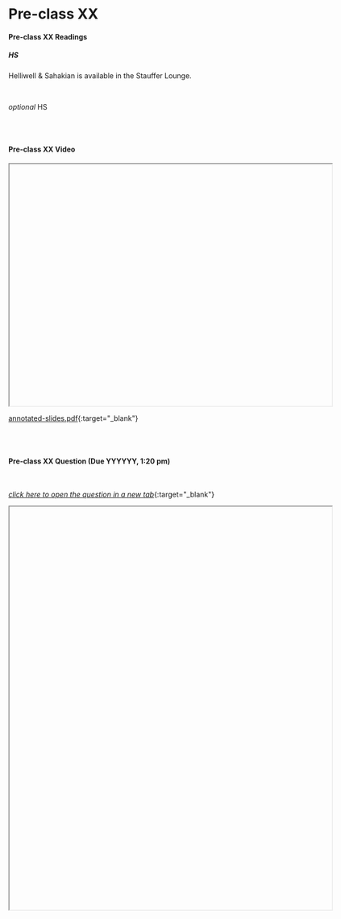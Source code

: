 # Pre-class XX

#### Pre-class XX Readings

##### HS 

Helliwell & Sahakian is available in the Stauffer Lounge.  

<br>

*optional* HS 

<br>
<br>

#### Pre-class XX Video

<iframe src="" width="640" height="480" frameborder="20" marginheight="0" marginwidth="0">Loading…
</iframe>

[annotated-slides.pdf](){:target="_blank"}

<br>
<br>

#### Pre-class XX Question (Due YYYYYY, 1:20 pm)

<br>

[*click here to open the question in a new tab*](){:target="_blank"}

<iframe src="" width="640" height="800" frameborder="20" marginheight="0" marginwidth="0">Loading…
</iframe>
